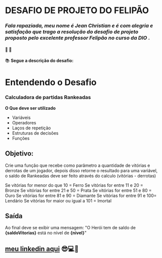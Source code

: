 # DESAFIO DE PROJETO DO FELIPÃO

### *Fala rapaziada, meu nome é Jean Christian e é com alegria e satisfação que trago a resolução do desafio de projeto proposto pelo excelente professor Felipão no curso da DIO* . 
#### 🚫  🚫
📚 **Segue a descrição do desafio:**


# Entendendo o Desafio
 ### Calculadora de partidas Rankeadas
**O Que deve ser utilizado**

- Variáveis
- Operadores
- Laços de repetição
- Estruturas de decisões
- Funções

## Objetivo:

Crie uma função que recebe como parâmetro a quantidade de vitórias e derrotas de um jogador,
depois disso retorne o resultado para uma variável, o saldo de Rankeadas deve ser feito através do calculo (vitórias - derrotas)

Se vitórias for menor do que 10 = Ferro
Se vitórias for entre 11 e 20 = Bronze
Se vitórias for entre 21 e 50 = Prata
Se vitórias for entre 51 e 80 = Ouro
Se vitórias for entre 81 e 90 = Diamante
Se vitórias for entre 91 e 100= Lendário
Se vitórias for maior ou igual a 101 = Imortal

## Saída

Ao final deve se exibir uma mensagem:
"O Herói tem de saldo de **{saldoVitorias}** está no nível de **{nivel}**"



## [meu linkedin aqui](https://www.linkedin.com/in/jean-christian-de-moraes-24005a234/) 😎💻🚀

